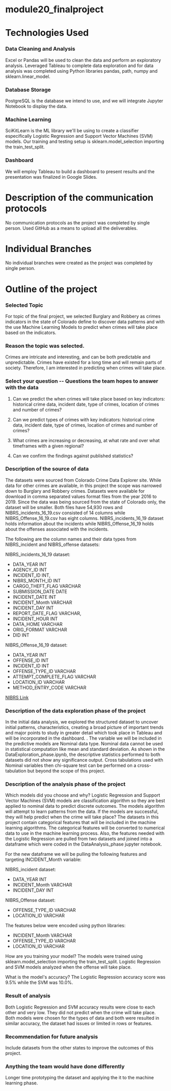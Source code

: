 # module20_finalproject

# Technologies Used

### Data Cleaning and Analysis
Excel or Pandas will be used to clean the data and perform an exploratory analysis. Leveraged Tableau to complete data exploration and for data analysis was completed using Python libraries pandas, path, numpy and sklearn.linear_model. 

### Database Storage
PostgreSQL is the database we intend to use, and we will integrate Jupyter Notebook to display the data.

### Machine Learning
SciKitLearn is the ML library we'll be using to create a classifier especifically Logistic Regression and Support Vector Machines (SVM)  models. Our training and testing setup is sklearn.model_selection importing the train_test_split.

### Dashboard
We will employ Tableau to build a dashboard to present results and the presentation was finalized in Google Slides. 


# Description of the communication protocols
No communication protocols as the project was completed by single person. Used GitHub as a means to upload all the deliverables.

# Individual Branches
No individual branches were created as the project was completed by single person.

# Outline of the project

### Selected Topic
For topic of the final project, we selected Burglary and Robbery as crimes indicators in the state of Colorado define to discover data patterns and with the use Machine Learning Models to predict when crimes will take place based on the indicators.

### Reason the topic was selected.
Crimes are intricate and interesting, and can be both predictable and unpredictable. Crimes have existed for a long time and will remain parts of society. Therefore, I am interested in predicting when crimes will take place.

### Select your question -- Questions the team hopes to answer with the data
1.	Can we predict the when crimes will take place based on key indicators:  historical crime data, incident date, type of crimes, location of crimes and number of crimes?

2.	Can we predict types of crimes with key indicators:  historical crime data, incident date, type of crimes, location of crimes and number of crimes?
3.	What crimes are increasing or decreasing, at what rate and over what timeframes with a given regional?

4.	Can we confirm the findings against published statistics?

### Description of the source of data

The datasets were sourced from Colorado Crime Data Explorer site.  While data for other crimes are available, in this project the scope was narrowed down to  Burglary and Robbery crimes. Datasets were available for download in comma separated values format files from the year 2016 to 2019.  Since the data was being sourced from the state of Colorado only, the dataset will be smaller.  Both files have 54,930 rows and NIBRS_incidents_16_19.csv consisted of 14 columns while NIBRS_Offense_16_19.csv has eight columns. NIBRS_incidents_16_19 dataset holds information about the incidents while NIBRS_Offense_16_19 holds about the offenses associated with the incidents.

The following are the column names and their data types from NIBRS_incident and NIBRS_offense datasets:

NIBRS_incidents_16_19 dataset:
- DATA_YEAR INT
- AGENCY_ID INT
- INCIDENT_ID INT,
- NIBRS_MONTH_ID INT
- CARGO_THEFT_FLAG VARCHAR	
- SUBMISSION_DATE DATE
- INCIDENT_DATE INT
- INCIDENT_Month VARCHAR
- INCIDENT_DAY INT
- REPORT_DATE_FLAG VARCHAR,	
- INCIDENT_HOUR INT
- DATA_HOME VARCHAR
- ORIG_FORMAT VARCHAR
- DID INT

NIBRS_Offense_16_19 dataset:
- DATA_YEAR INT
- OFFENSE_ID INT
- INCIDENT_ID INT
- OFFENSE_TYPE_ID VARCHAR
- ATTEMPT_COMPLETE_FLAG VARCHAR
- LOCATION_ID VARCHAR
- METHOD_ENTRY_CODE VARCHAR

[NIBRS Link](https://crime-data-explorer.app.cloud.gov/downloads-and-docs)

### Description of the data exploration phase of the project

In the initial data analysis, we explored the structured dataset to uncover initial patterns, characteristics, creating a broad picture of important trends and major points to study in greater detail which took place in Tableau and will be incorporated in the dashboard.
.  The variable we will be included in the predictive models are Nominal data  type.  Nominal data cannot be used in statistical computation like mean and standard deviation.  As shown in the DataExploration_phase.ipynb, the descriptive statistics performed to both datasets did not show any significance output.  Cross tabulations used with Nominal variables then chi-square test can be performed on a cross-tabulation but beyond the scope of this project.
			
### Description of the analysis phase of the project
Which models  did you choose and why?
Logistic Regression and Support Vector Machines (SVM)  models are classification algorithm so they are best applied to nominal data to predict discrete outcomes.  The models algorithm will attempt to learn patterns from the data.  If the models are successful, they will help predict when the crime will take place? The datasets in this project contain categorical features that will be included in the machine learning algorithms.  The categorical features will be converted to numerical data to use in the machine learning process. Also, the features needed with the Logistic Regression are pulled from two datasets and joined into a dataframe which were coded in the DataAnalysis_phase jupyter notebook.

For the new dataframe we will be pulling the following features and targeting INCIDENT_Month variable:

NIBRS_incident dataset:
- DATA_YEAR INT
- INCIDENT_Month VARCHAR
- INCIDENT_DAY INT

NIBRS_Offense dataset:
- OFFENSE_TYPE_ID VARCHAR
- LOCATION_ID VARCHAR

The  features below were encoded using python libraries:
- INCIDENT_Month VARCHAR
- OFFENSE_TYPE_ID VARCHAR
- LOCATION_ID VARCHAR	

How are you training your model?
The models were trained using sklearn.model_selection importing the train_test_split.   Logistic Regression and SVM models analyzed  when the offense will take place.

What is the model's accuracy?
The Logistic Regression accuracy score was 9.5% while the SVM was 10.0%.

### Result of analysis
Both Logistic Regression and SVM accuracy results were close to each other and very low.  	They did not predict when the crime will take place.  Both models were chosen for the 	types of data and both were resulted in similar accuracy, the dataset had issues or limited 	in rows or features.  

### Recommendation for future analysis
Include datasets from the other states to improve the outcomes of this project.  

### Anything the team would have done differently
Longer time prototyping the dataset and applying the it to the machine learning phase.
